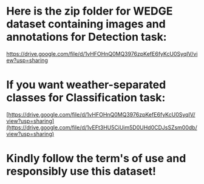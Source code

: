 # Here is the zip folder for WEDGE dataset containing images and annotations for Detection task:

https://drive.google.com/file/d/1vHFOHnQ0MQ3976zpKefE6fyKcU0SyqIV/view?usp=sharing

# If you want weather-separated classes for Classification task:

[https://drive.google.com/file/d/1vHFOHnQ0MQ3976zpKefE6fyKcU0SyqIV/view?usp=sharing](https://drive.google.com/file/d/1vEFt3HU5CiUim5D0UHd0CDJsSZsm00db/view?usp=sharing)


# Kindly follow the term's of use and responsibly use this dataset!
